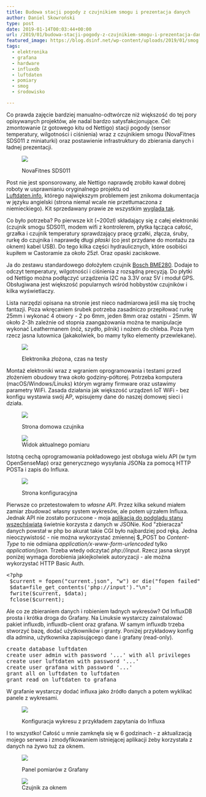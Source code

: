 ```yaml
---
title: Budowa stacji pogody z czujnikiem smogu i prezentacja danych
author: Daniel Skowroński
type: post
date: 2019-01-14T00:03:44+00:00
url: /2019/01/budowa-stacji-pogody-z-czujnikiem-smogu-i-prezentacja-danych/
featured_image: https://blog.dsinf.net/wp-content/uploads/2019/01/smog.png
tags:
  - elektronika
  - grafana
  - hardware
  - influxdb
  - luftdaten
  - pomiary
  - smog
  - środowisko

---
```

Co prawda zajęcie bardziej manualno-odtwórcze niż większość do tej pory opisywanych projektów, ale nadal bardzo satysfakcjonujące. Cel: zmontowanie (z gotowego kitu od Nettigo) stacji pogody (sensor temperatury, wilgotności i ciśnienia) wraz z czujnikiem smogu (NovaFitnes SDS011 z miniaturki) oraz postawienie infrastruktury do zbierania danych i ładnej prezentacji.<figure class="wp-block-image">

![](https://blog.dsinf.net/wp-content/uploads/2019/01/smog.png) <figcaption>NovaFitnes SDS011 </figcaption></figure> 

Post nie jest sponsorowany, ale Nettigo naprawdę zrobiło kawał dobrej roboty w usprawnianiu oryginalnego projektu od  
[Luftdaten.info][1], którego największym problemem jest znikoma dokumentacja w języku angielski (strona niemal wcale nie przetłumaczona z niemieckiego). Kit sprzedawany prawie ze wszystkim [wygląda tak][2].

Co było potrzeba? Po pierwsze kit (~200zł) składający się z całej elektroniki (czujnik smogu SDS011, modem wifi z kontrolerem, płytka łącząca całość, grzałka i czujnik temperatury sprawdzający pracę grzałki, złącza, śruby, rurkę do czujnika i naprawdę długi _płaski_ (co jest przydane do montażu za oknem) kabel USB). Do tego kilka części hydraulicznych, które osobiści kupiłem w Castoramie za około 25zł. Oraz opaski zaciskowe.

Ja do zestawu standardowego dołożyłem czujnik [Bosch BME280][3]. Dodaje to odczyt temperatury, wilgotności i ciśnienia z rozsądną precyzją. Do płytki od Nettigo można podłączyć urządzenia I2C na 3.3V oraz 5V i moduł GPS. Obsługiwana jest większość popularnych wśród hobbystów czujników i kilka wyświetlaczy.

Lista narzędzi opisana na stronie jest nieco nadmiarowa jeśli ma się trochę fantazji. Poza wkręcaniem śrubek potrzeba zasadniczo przepiłować rurkę 25mm i wykonać 4 otwory - 2 po 6mm, jeden 8mm oraz ostatni - 25mm. W około 2-3h zależnie od stopnia zaangażowania można te manipulacje wykonać Leathermanem (nóż, szydło, pilnik) i nożem do chleba. Poza tym rzecz jasna lutownica (jakakolwiek, bo mamy tylko elementy przewlekane).<figure class="wp-block-image">

![](https://blog.dsinf.net/wp-content/uploads/2019/01/smog0.png)<figcaption>Elektronika złożona, czas na testy</figcaption></figure> 

Montaż elektroniki wraz z wgraniem oprogramowania i testami przed złożeniem obudowy trwa około godziny-półtorej. Potrzeba komputera (macOS/Windows/Linuks) którym wgramy firmware oraz ustawimy parametry WiFi. Zasada działania jak większość urządzeń IoT WiFi - bez konfigu wystawia swój AP, wpisujemy dane do naszej domowej sieci i działa.<figure class="wp-block-image">

![](https://blog.dsinf.net/wp-content/uploads/2019/01/smog3.png)<figcaption>Strona domowa czujnika</figcaption></figure> <figure class="wp-block-image">![](https://blog.dsinf.net/wp-content/uploads/2019/01/smog4.png)<figcaption>Widok aktualnego pomiaru</figcaption></figure> 

Istotną cechą oprogramowania pokładowego jest obsługa wielu API (w tym OpenSenseMap) oraz generycznego wysyłania JSONa za pomocą HTTP POSTa i zapis do Influxa.<figure class="wp-block-image">

![](https://blog.dsinf.net/wp-content/uploads/2019/01/smog5.png)<figcaption>Strona konfiguracyjna</figcaption></figure> 

Pierwsze co przetestowałem to _własne&nbsp;API_. Przez kilka sekund miałem zamiar zbudować własny system wykresów, ale potem ujrzałem Influxa. Jednak API nie zostało porzucone - moja [aplikacja do podglądu stanu wszechświata][8] świetnie korzysta z danych w JSONie. Kod "zbieracza" danych powstał w php bo akurat takie CGI było najbardziej pod ręką. Jedna nieoczywistość - nie można wykorzystać zmiennej $_POST bo _Content-Type_ to nie odmiana _application/x-www-form-urlencoded_ tylko _application/json_. Trzeba wtedy odczytać _php://input_. Rzecz jasna skrypt poniżej wymaga dorobienia jakiejkolwiek autoryzacji - ale można wykorzystać HTTP Basic Auth.

<pre class="lang:php EnlighterJSRAW " title="collect.php">&lt;?php
 $current = fopen("current.json", "w") or die("fopen failed");
 $data=file_get_contents('php://input')."\n";
 fwrite($current, $data);
 fclose($current);</pre>



Ale co ze zbieraniem danych i robieniem ładnych wykresów? Od InfluxDB prosta i krótka droga do Grafany. Na Linuksie wystarczy zainstalować pakiet influxdb, influxdb-client oraz grafana. W samym influxdb trzeba stworzyć bazę, dodać użytkowników i granty. Poniżej przykładowy konfig dla admina, użytkownika zapisującego dane i grafany (read-only).

<pre class="EnlighterJSRAW  ">create database luftdaten
create user admin with password '...' with all privileges
create user luftdaten with password '...'
create user grafana with password '...'
grant all on luftdaten to luftdaten
grant read on luftdaten to grafana</pre>

W grafanie wystarczy dodać influxa jako źródło danych a potem wyklikać panele z wykresami.<figure class="wp-block-image">

![](https://blog.dsinf.net/wp-content/uploads/2019/01/smog6.png)<figcaption>Konfiguracja wykresu z przykładem zapytania do Influxa</figcaption></figure> 



I to wszystko! Całość u mnie zamknęła się w 6 godzinach - z aktualizacją mojego serwera i zmodyfikowaniem istniejącej aplikacji żeby korzystała z danych na żywo tuż za oknem.<figure class="wp-block-image">

![](https://blog.dsinf.net/wp-content/uploads/2019/01/smog2.png)<figcaption>Panel pomiarów z Grafany</figcaption></figure> <figure class="wp-block-image">![](https://blog.dsinf.net/wp-content/uploads/2019/01/smog1.png)<figcaption>Czujnik za oknem</figcaption></figure>

 [1]: https://luftdaten.info/
 [2]: https://nettigo.pl/products/nettigo-air-monitor-kit-0-2-1-zbuduj-wlasny-czujnik-smogowy
 [3]: https://www.bosch-sensortec.com/bst/products/all_products/bmp280
 [4]: https://blog.dsinf.net/wp-content/uploads/2019/01/smog0.png
 [5]: https://blog.dsinf.net/wp-content/uploads/2019/01/smog3.png
 [6]: https://blog.dsinf.net/wp-content/uploads/2019/01/smog4.png
 [7]: https://blog.dsinf.net/wp-content/uploads/2019/01/smog5.png
 [8]: https://blog.dsinf.net/2018/02/aplikacja-do-podgladu-stanu-wszechswiata/
 [9]: https://blog.dsinf.net/wp-content/uploads/2019/01/smog6.png
 [10]: https://blog.dsinf.net/wp-content/uploads/2019/01/smog2.png
 [11]: https://blog.dsinf.net/wp-content/uploads/2019/01/smog1.png
